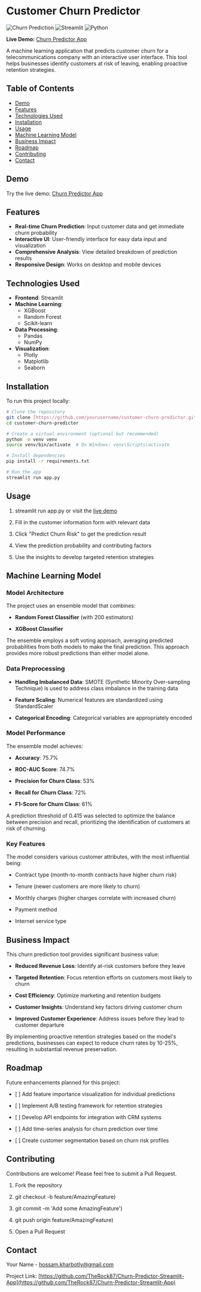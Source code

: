 # Customer Churn Predictor

![Churn Prediction](https://img.shields.io/badge/ML-Churn%20Prediction-blue) ![Streamlit](https://img.shields.io/badge/Streamlit-App-FF4B4B) ![Python](https://img.shields.io/badge/Python-3.7+-yellow)

**Live Demo:** [Churn Predictor App](https://churn-predictor-app-fbh.streamlit.app)

A machine learning application that predicts customer churn for a telecommunications company with an interactive user interface. This tool helps businesses identify customers at risk of leaving, enabling proactive retention strategies.

## Table of Contents
- [Demo](#demo)
- [Features](#features)
- [Technologies Used](#technologies-used)
- [Installation](#installation)
- [Usage](#usage)
- [Machine Learning Model](#machine-learning-model)
- [Business Impact](#business-impact)
- [Roadmap](#roadmap)
- [Contributing](#contributing)
- [Contact](#contact)

## Demo

Try the live demo: [Churn Predictor App](https://churn-predictor-app-fbh.streamlit.app)

## Features

- **Real-time Churn Prediction**: Input customer data and get immediate churn probability
- **Interactive UI**: User-friendly interface for easy data input and visualization
- **Comprehensive Analysis**: View detailed breakdown of prediction results
- **Responsive Design**: Works on desktop and mobile devices

## Technologies Used

- **Frontend**: Streamlit
- **Machine Learning**: 
  - XGBoost
  - Random Forest
  - Scikit-learn
- **Data Processing**: 
  - Pandas
  - NumPy
- **Visualization**: 
  - Plotly
  - Matplotlib
  - Seaborn

## Installation

To run this project locally:

```bash
# Clone the repository
git clone [https://github.com/yourusername/customer-churn-predictor.git](https://github.com/yourusername/customer-churn-predictor.git)
cd customer-churn-predictor

# Create a virtual environment (optional but recommended)
python -m venv venv
source venv/bin/activate  # On Windows: venv\Scripts\activate

# Install dependencies
pip install -r requirements.txt

# Run the app
streamlit run app.py
```
Usage
-----

1.  streamlit run app.py or visit the [live demo](https://churn-predictor-app-fbh.streamlit.app/)
    
2.  Fill in the customer information form with relevant data
    
3.  Click "Predict Churn Risk" to get the prediction result
    
4.  View the prediction probability and contributing factors
    
5.  Use the insights to develop targeted retention strategies
    

Machine Learning Model
----------------------

### Model Architecture

The project uses an ensemble model that combines:

*   **Random Forest Classifier** (with 200 estimators)
    
*   **XGBoost Classifier**
    

The ensemble employs a soft voting approach, averaging predicted probabilities from both models to make the final prediction. This approach provides more robust predictions than either model alone.

### Data Preprocessing

*   **Handling Imbalanced Data**: SMOTE (Synthetic Minority Over-sampling Technique) is used to address class imbalance in the training data
    
*   **Feature Scaling**: Numerical features are standardized using StandardScaler
    
*   **Categorical Encoding**: Categorical variables are appropriately encoded
    

### Model Performance

The ensemble model achieves:

*   **Accuracy**: 75.7%
    
*   **ROC-AUC Score**: 74.7%
    
*   **Precision for Churn Class**: 53%
    
*   **Recall for Churn Class**: 72%
    
*   **F1-Score for Churn Class**: 61%
    

A prediction threshold of 0.415 was selected to optimize the balance between precision and recall, prioritizing the identification of customers at risk of churning.

### Key Features

The model considers various customer attributes, with the most influential being:

*   Contract type (month-to-month contracts have higher churn risk)
    
*   Tenure (newer customers are more likely to churn)
    
*   Monthly charges (higher charges correlate with increased churn)
    
*   Payment method
    
*   Internet service type
    

Business Impact
---------------

This churn prediction tool provides significant business value:

*   **Reduced Revenue Loss**: Identify at-risk customers before they leave
    
*   **Targeted Retention**: Focus retention efforts on customers most likely to churn
    
*   **Cost Efficiency**: Optimize marketing and retention budgets
    
*   **Customer Insights**: Understand key factors driving customer churn
    
*   **Improved Customer Experience**: Address issues before they lead to customer departure
    

By implementing proactive retention strategies based on the model's predictions, businesses can expect to reduce churn rates by 10-25%, resulting in substantial revenue preservation.

Roadmap
-------

Future enhancements planned for this project:

*   \[ \] Add feature importance visualization for individual predictions
    
*   \[ \] Implement A/B testing framework for retention strategies
    
*   \[ \] Develop API endpoints for integration with CRM systems
    
*   \[ \] Add time-series analysis for churn prediction over time
    
*   \[ \] Create customer segmentation based on churn risk profiles
    

Contributing
------------

Contributions are welcome! Please feel free to submit a Pull Request.

1.  Fork the repository
    
2.  git checkout -b feature/AmazingFeature)
    
3.  git commit -m 'Add some AmazingFeature')
    
4.  git push origin feature/AmazingFeature)
    
5.  Open a Pull Request
    

Contact
-------

Your Name - [hossam.kharbotly@gmail.com](mailto:hossam.kharbotly@gmail.com)

Project Link: [https://github.com/TheRock87/Churn-Predictor-Streamlit-App](https://github.com/TheRock87/Churn-Predictor-Streamlit-App)
